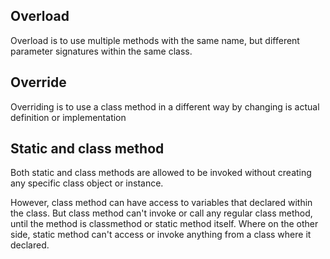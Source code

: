 ## Overload
Overload is to use multiple methods with the same name, but different parameter signatures within the same class.

## Override
Overriding is to use a class method in a different way by changing is actual definition or implementation

## Static and class method 
Both static and class methods are allowed to be invoked without creating any specific class object or instance.

However, class method can have access to variables that declared within the class. But class method can't invoke or call any regular class method, until the method is classmethod or static method itself. Where on the other side, static method can't access or invoke anything from a class where it declared.


